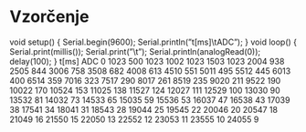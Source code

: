 # Vzorčenje
void setup() {
  Serial.begin(9600);
  Serial.println(”t[ms]\tADC”);
}
void loop() {
  Serial.print(millis());
  Serial.print(”\t”);
  Serial.println(analogRead(0));
  delay(100);
}
t[ms]	ADC
0	1023
500	1023
1002	1023
1503	1023
2004	938
2505	844
3006	758
3508	682
4008	613
4510	551
5011	495
5512	445
6013	400
6514	359
7016	323
7517	290
8017	261
8519	235
9020	211
9522	190
10022	170
10524	153
11025	138
11527	124
12027	111
12529	100
13030	90
13532	81
14032	73
14533	65
15035	59
15536	53
16037	47
16538	43
17039	38
17541	34
18041	31
18543	28
19044	25
19545	22
20046	20
20547	18
21049	16
21550	15
22050	13
22552	12
23053	11
23555	10
24055	9
